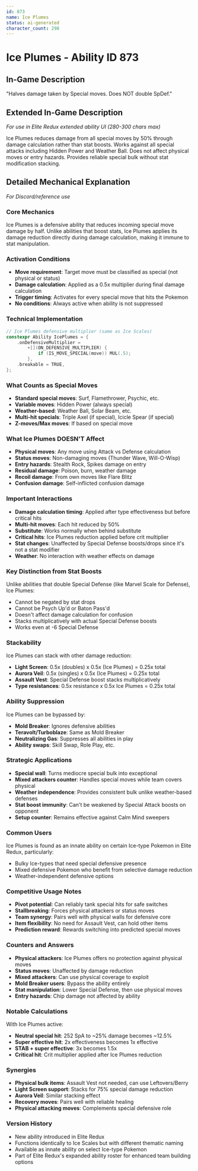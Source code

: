```yaml
---
id: 873
name: Ice Plumes
status: ai-generated
character_count: 298
---
```


# Ice Plumes - Ability ID 873

## In-Game Description
"Halves damage taken by Special moves. Does NOT double SpDef."

## Extended In-Game Description
*For use in Elite Redux extended ability UI (280-300 chars max)*

Ice Plumes reduces damage from all special moves by 50% through damage calculation rather than stat boosts. Works against all special attacks including Hidden Power and Weather Ball. Does not affect physical moves or entry hazards. Provides reliable special bulk without stat modification stacking.

## Detailed Mechanical Explanation
*For Discord/reference use*

### Core Mechanics
Ice Plumes is a defensive ability that reduces incoming special move damage by half. Unlike abilities that boost stats, Ice Plumes applies its damage reduction directly during damage calculation, making it immune to stat manipulation.

### Activation Conditions
- **Move requirement**: Target move must be classified as special (not physical or status)
- **Damage calculation**: Applied as a 0.5x multiplier during final damage calculation
- **Trigger timing**: Activates for every special move that hits the Pokemon
- **No conditions**: Always active when ability is not suppressed

### Technical Implementation
```c
// Ice Plumes defensive multiplier (same as Ice Scales)
constexpr Ability IcePlumes = {
    .onDefensiveMultiplier = 
        +[](ON_DEFENSIVE_MULTIPLIER) {
            if (IS_MOVE_SPECIAL(move)) MUL(.5);
        },
    .breakable = TRUE,
};
```

### What Counts as Special Moves
- **Standard special moves**: Surf, Flamethrower, Psychic, etc.
- **Variable moves**: Hidden Power (always special)
- **Weather-based**: Weather Ball, Solar Beam, etc.
- **Multi-hit specials**: Triple Axel (if special), Icicle Spear (if special)
- **Z-moves/Max moves**: If based on special move

### What Ice Plumes DOESN'T Affect
- **Physical moves**: Any move using Attack vs Defense calculation
- **Status moves**: Non-damaging moves (Thunder Wave, Will-O-Wisp)
- **Entry hazards**: Stealth Rock, Spikes damage on entry
- **Residual damage**: Poison, burn, weather damage
- **Recoil damage**: From own moves like Flare Blitz
- **Confusion damage**: Self-inflicted confusion damage

### Important Interactions
- **Damage calculation timing**: Applied after type effectiveness but before critical hits
- **Multi-hit moves**: Each hit reduced by 50%
- **Substitute**: Works normally when behind substitute
- **Critical hits**: Ice Plumes reduction applied before crit multiplier
- **Stat changes**: Unaffected by Special Defense boosts/drops since it's not a stat modifier
- **Weather**: No interaction with weather effects on damage

### Key Distinction from Stat Boosts
Unlike abilities that double Special Defense (like Marvel Scale for Defense), Ice Plumes:
- Cannot be negated by stat drops
- Cannot be Psych Up'd or Baton Pass'd
- Doesn't affect damage calculation for confusion
- Stacks multiplicatively with actual Special Defense boosts
- Works even at -6 Special Defense

### Stackability
Ice Plumes can stack with other damage reduction:
- **Light Screen**: 0.5x (doubles) x 0.5x (Ice Plumes) = 0.25x total
- **Aurora Veil**: 0.5x (singles) x 0.5x (Ice Plumes) = 0.25x total  
- **Assault Vest**: Special Defense boost stacks multiplicatively
- **Type resistances**: 0.5x resistance x 0.5x Ice Plumes = 0.25x total

### Ability Suppression
Ice Plumes can be bypassed by:
- **Mold Breaker**: Ignores defensive abilities
- **Teravolt/Turboblaze**: Same as Mold Breaker
- **Neutralizing Gas**: Suppresses all abilities in play
- **Ability swaps**: Skill Swap, Role Play, etc.

### Strategic Applications
- **Special wall**: Turns mediocre special bulk into exceptional
- **Mixed attackers counter**: Handles special moves while team covers physical
- **Weather independence**: Provides consistent bulk unlike weather-based defenses
- **Stat boost immunity**: Can't be weakened by Special Attack boosts on opponent
- **Setup counter**: Remains effective against Calm Mind sweepers

### Common Users
Ice Plumes is found as an innate ability on certain Ice-type Pokemon in Elite Redux, particularly:
- Bulky Ice-types that need special defensive presence
- Mixed defensive Pokemon who benefit from selective damage reduction
- Weather-independent defensive options

### Competitive Usage Notes
- **Pivot potential**: Can reliably tank special hits for safe switches
- **Stallbreaking**: Forces physical attackers or status moves
- **Team synergy**: Pairs well with physical walls for defensive core
- **Item flexibility**: No need for Assault Vest, can hold other items
- **Prediction reward**: Rewards switching into predicted special moves

### Counters and Answers
- **Physical attackers**: Ice Plumes offers no protection against physical moves
- **Status moves**: Unaffected by damage reduction
- **Mixed attackers**: Can use physical coverage to exploit
- **Mold Breaker users**: Bypass the ability entirely
- **Stat manipulation**: Lower Special Defense, then use physical moves
- **Entry hazards**: Chip damage not affected by ability

### Notable Calculations
With Ice Plumes active:
- **Neutral special hit**: 252 SpA to ~25% damage becomes ~12.5%
- **Super effective hit**: 2x effectiveness becomes 1x effective
- **STAB + super effective**: 3x becomes 1.5x
- **Critical hit**: Crit multiplier applied after Ice Plumes reduction

### Synergies
- **Physical bulk items**: Assault Vest not needed, can use Leftovers/Berry
- **Light Screen support**: Stacks for 75% special damage reduction
- **Aurora Veil**: Similar stacking effect
- **Recovery moves**: Pairs well with reliable healing
- **Physical attacking moves**: Complements special defensive role

### Version History
- New ability introduced in Elite Redux
- Functions identically to Ice Scales but with different thematic naming
- Available as innate ability on select Ice-type Pokemon
- Part of Elite Redux's expanded ability roster for enhanced team building options